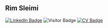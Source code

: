 ## Rim Sleimi

[![LinkedIn Badge](https://img.shields.io/badge/My-LinkedIn-blue)](https://www.linkedin.com/in/rim-sleimi-799256147/)
![Visitor Badge](https://visitor-badge.laobi.icu/badge?page_id=Rim-chan.Rim-chan)
[![CV Badge](https://img.shields.io/badge/My-CV-critical)](https://drive.google.com/file/d/1bCCPynz0xUY0YXeVntY_fUKU6oms2sXZ/view?usp=sharing)


